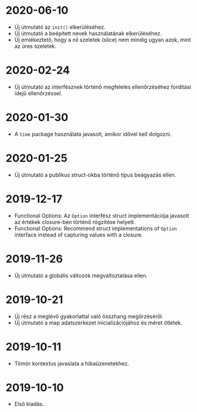 # 2020-06-10

- Új útmutató az `init()` elkerüléséhez.
- Új útmutató a beépített nevek használatának elkerüléséhez.
- Új emlékeztető, hogy a nil szeletek (slice) nem mindig ugyan azok, mint az üres szeletek.

# 2020-02-24

- Új útmutató az interfésznek történő megfelelés ellenőrzéséhez fordítási idejű ellenőrzéssel.

# 2020-01-30

- A `time` package használata javasolt, amikor idővel kell dolgozni.

# 2020-01-25

- Új útmutató a publikus struct-okba történő típus beágyazás ellen.

# 2019-12-17

- Functional Options: Az `Option` interfész struct implementációja javasolt az értékek closure-ben történő rögzítése helyett.
- Functional Options: Recommend struct implementations of `Option` interface
  instead of capturing values with a closure.

# 2019-11-26

- Új útmutató a globális változók megváltoztatása ellen.

# 2019-10-21

- Új rész a meglévő gyakorlattal való összhang megőrzéséről.
- Új útmutató a map adatszerkezet inicializációjához és méret ötletek.

# 2019-10-11

- Tömör kontextus javaslata a hibaüzenetekhez.

# 2019-10-10

- Első kiadás.
